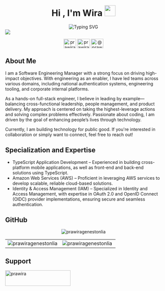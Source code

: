 <h1 align="center"><b>Hi , I'm Wira </b><img src="https://media.giphy.com/media/hvRJCLFzcasrR4ia7z/giphy.gif" width="35"></h1>

<div align="center">
<img src="https://readme-typing-svg.demolab.com?font=Monospaces&weight=500&size=18&duration=3000&pause=500&color=2477F7&center=true&vCenter=true&multiline=true&width=435&height=36&lines=Software+Engineering+Manager;TypeScript+Specialist;Problem+Solver" alt="Typing SVG" />
</div>

<img src="https://user-images.githubusercontent.com/73097560/115834477-dbab4500-a447-11eb-908a-139a6edaec5c.gif">

<!-- <p align="left"> <img src="https://komarev.com/ghpvc/?username=prawiragenestonlia&label=Profile%20views&color=0e75b6&style=flat" alt="prawiragenestonlia" /> </p> -->

<p align="center">
<a href="https://linkedin.com/in/prawira-genestonlia" target="blank"><img align="center" src="https://raw.githubusercontent.com/rahuldkjain/github-profile-readme-generator/master/src/images/icons/Social/linked-in-alt.svg" alt="prawira-genestonlia" height="30" width="40" /></a>
<a href="https://instagram.com/prawira.g_" target="blank"><img align="center" src="https://raw.githubusercontent.com/rahuldkjain/github-profile-readme-generator/master/src/images/icons/Social/instagram.svg" alt="prawira.g_" height="30" width="40" /></a>
<a href="https://medium.com/@prawira" target="blank"><img align="center" src="https://raw.githubusercontent.com/rahuldkjain/github-profile-readme-generator/master/src/images/icons/Social/medium.svg" alt="@prawira" height="30" width="40" /></a>
</p>

<h2>About Me</h2>
I am a Software Engineering Manager with a strong focus on driving high-impact objectives. With engineering as an enabler, I have led teams across various domains, including national authentication systems, engineering tooling, and corporate internal platforms.

As a hands-on full-stack engineer, I believe in leading by example—balancing cross-functional leadership, people management, and product delivery. My approach is centered on taking the highest-leverage actions and solving complex problems effectively. Passionate about coding, I am driven by the goal of enhancing people’s lives through technology.

Currently, I am building technology for public good. If you're interested in collaboration or simply want to connect, feel free to reach out!

<h2>Specialization and Expertise</h2>
<ul>
 <li>TypeScript Application Development – Experienced in building cross-platform mobile applications, as well as front-end and back-end solutions using TypeScript.
</li>
 <li>Amazon Web Services (AWS) – Proficient in leveraging AWS services to develop scalable, reliable cloud-based solutions.
</li>
 <li>Identity & Access Management (IAM) – Specialized in Identity and Access Management, with expertise in OAuth 2.0 and OpenID Connect (OIDC) provider implementations, ensuring secure and seamless authentication.</li>
</ul>

<!-- <h2>Features</h2>
Text Here -->

<!-- <div>
<p><img align="left" src="https://github-readme-stats.vercel.app/api/pin/?username=PrawiraGenestonlia&repo=create-express-typescript-application&theme=github_dark" alt="prawiragenestonlia" /></p> 
</div> -->

<h2>GitHub</h2>
<div align="center" >
<img src="https://github-readme-streak-stats.herokuapp.com/?user=prawiragenestonlia&theme=github_dark" alt="prawiragenestonlia" />
</div>

<table align="center" border="0">
 <tr>
    <td><img align="center" src="https://github-readme-stats.vercel.app/api?username=prawiragenestonlia&show_icons=true&locale=en&theme=github_dark" alt="prawiragenestonlia" /></td>
    <td><img align="left" src="https://github-readme-stats.vercel.app/api/top-langs?username=prawiragenestonlia&show_icons=true&locale=en&layout=compact&theme=github_dark" alt="prawiragenestonlia" /></td>
 </tr>
</table>

<!-- <a href="https://github.com/ryo-ma/github-profile-trophy"><img src="https://github-profile-trophy.vercel.app/?username=prawiragenestonlia" alt="prawiragenestonlia" /> -->

<h2>Support</h2>
<p><a href="https://ko-fi.com/prawira"> <img align="left" src="https://cdn.ko-fi.com/cdn/kofi3.png?v=3" height="50" width="210" alt="prawira" /></a></p>
